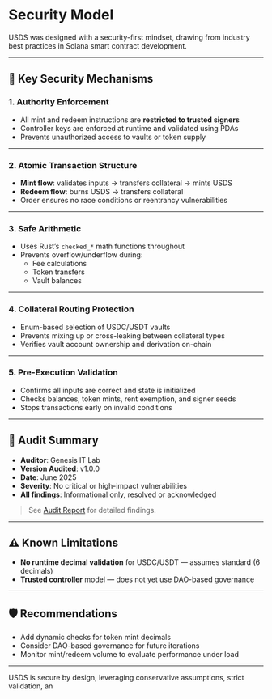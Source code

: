 # Security Model

USDS was designed with a security-first mindset, drawing from industry best practices in Solana smart contract development.

---

## 🔐 Key Security Mechanisms

### 1. **Authority Enforcement**

- All mint and redeem instructions are **restricted to trusted signers**
- Controller keys are enforced at runtime and validated using PDAs
- Prevents unauthorized access to vaults or token supply

---

### 2. **Atomic Transaction Structure**

- **Mint flow**: validates inputs → transfers collateral → mints USDS
- **Redeem flow**: burns USDS → transfers collateral
- Order ensures no race conditions or reentrancy vulnerabilities

---

### 3. **Safe Arithmetic**

- Uses Rust’s `checked_*` math functions throughout
- Prevents overflow/underflow during:
  - Fee calculations
  - Token transfers
  - Vault balances

---

### 4. **Collateral Routing Protection**

- Enum-based selection of USDC/USDT vaults
- Prevents mixing up or cross-leaking between collateral types
- Verifies vault account ownership and derivation on-chain

---

### 5. **Pre-Execution Validation**

- Confirms all inputs are correct and state is initialized
- Checks balances, token mints, rent exemption, and signer seeds
- Stops transactions early on invalid conditions

---

## 🧪 Audit Summary

- **Auditor**: Genesis IT Lab
- **Version Audited**: v1.0.0
- **Date**: June 2025
- **Severity**: No critical or high-impact vulnerabilities
- **All findings**: Informational only, resolved or acknowledged

> See [Audit Report](../audit/) for detailed findings.

---

## ⚠️ Known Limitations

- **No runtime decimal validation** for USDC/USDT — assumes standard (6 decimals)
- **Trusted controller** model — does not yet use DAO-based governance

---

## 🛡 Recommendations

- Add dynamic checks for token mint decimals
- Consider DAO-based governance for future iterations
- Monitor mint/redeem volume to evaluate performance under load

---

USDS is secure by design, leveraging conservative assumptions, strict validation, an
